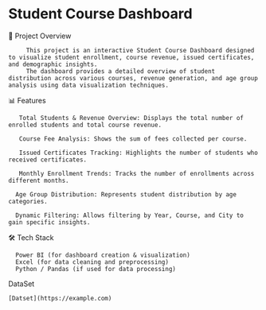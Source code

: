 # Student Course Dashboard

📌 Project Overview

         This project is an interactive Student Course Dashboard designed to visualize student enrollment, course revenue, issued certificates, and demographic insights.
         The dashboard provides a detailed overview of student distribution across various courses, revenue generation, and age group analysis using data visualization techniques.

📊 Features

       Total Students & Revenue Overview: Displays the total number of enrolled students and total course revenue.

       Course Fee Analysis: Shows the sum of fees collected per course.

       Issued Certificates Tracking: Highlights the number of students who received certificates.

       Monthly Enrollment Trends: Tracks the number of enrollments across different months.

      Age Group Distribution: Represents student distribution by age categories.

      Dynamic Filtering: Allows filtering by Year, Course, and City to gain specific insights.

🛠 Tech Stack

      Power BI (for dashboard creation & visualization)
      Excel (for data cleaning and preprocessing)
      Python / Pandas (if used for data processing)
DataSet

    [Datset](https://example.com)
